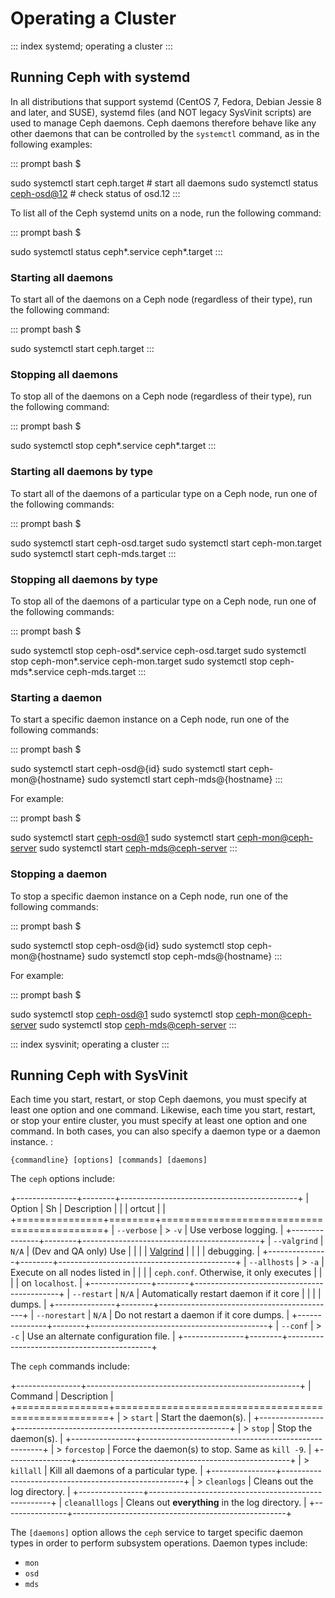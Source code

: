 # Operating a Cluster

::: index
systemd; operating a cluster
:::

## Running Ceph with systemd

In all distributions that support systemd (CentOS 7, Fedora, Debian
Jessie 8 and later, and SUSE), systemd files (and NOT legacy SysVinit
scripts) are used to manage Ceph daemons. Ceph daemons therefore behave
like any other daemons that can be controlled by the `systemctl`
command, as in the following examples:

::: prompt
bash \$

sudo systemctl start ceph.target \# start all daemons sudo systemctl
status <ceph-osd@12> \# check status of osd.12
:::

To list all of the Ceph systemd units on a node, run the following
command:

::: prompt
bash \$

sudo systemctl status ceph\*.service ceph\*.target
:::

### Starting all daemons

To start all of the daemons on a Ceph node (regardless of their type),
run the following command:

::: prompt
bash \$

sudo systemctl start ceph.target
:::

### Stopping all daemons

To stop all of the daemons on a Ceph node (regardless of their type),
run the following command:

::: prompt
bash \$

sudo systemctl stop ceph\*.service ceph\*.target
:::

### Starting all daemons by type

To start all of the daemons of a particular type on a Ceph node, run one
of the following commands:

::: prompt
bash \$

sudo systemctl start ceph-osd.target sudo systemctl start
ceph-mon.target sudo systemctl start ceph-mds.target
:::

### Stopping all daemons by type

To stop all of the daemons of a particular type on a Ceph node, run one
of the following commands:

::: prompt
bash \$

sudo systemctl stop ceph-osd\*.service ceph-osd.target sudo systemctl
stop ceph-mon\*.service ceph-mon.target sudo systemctl stop
ceph-mds\*.service ceph-mds.target
:::

### Starting a daemon

To start a specific daemon instance on a Ceph node, run one of the
following commands:

::: prompt
bash \$

sudo systemctl start ceph-osd@{id} sudo systemctl start
ceph-mon@{hostname} sudo systemctl start ceph-mds@{hostname}
:::

For example:

::: prompt
bash \$

sudo systemctl start <ceph-osd@1> sudo systemctl start
<ceph-mon@ceph-server> sudo systemctl start <ceph-mds@ceph-server>
:::

### Stopping a daemon

To stop a specific daemon instance on a Ceph node, run one of the
following commands:

::: prompt
bash \$

sudo systemctl stop ceph-osd@{id} sudo systemctl stop
ceph-mon@{hostname} sudo systemctl stop ceph-mds@{hostname}
:::

For example:

::: prompt
bash \$

sudo systemctl stop <ceph-osd@1> sudo systemctl stop
<ceph-mon@ceph-server> sudo systemctl stop <ceph-mds@ceph-server>
:::

::: index
sysvinit; operating a cluster
:::

## Running Ceph with SysVinit

Each time you start, restart, or stop Ceph daemons, you must specify at
least one option and one command. Likewise, each time you start,
restart, or stop your entire cluster, you must specify at least one
option and one command. In both cases, you can also specify a daemon
type or a daemon instance. :

    {commandline} [options] [commands] [daemons]

The `ceph` options include:

+---------------+--------+--------------------------------------------+
| Option        | Sh     | Description                                |
|               | ortcut |                                            |
+===============+========+============================================+
| `--verbose`   | > `-v` | Use verbose logging.                       |
+---------------+--------+--------------------------------------------+
| `--valgrind`  | `N/A`  | (Dev and QA only) Use                      |
|               |        | [Valgrind](http://www.valgrind.org/)       |
|               |        | debugging.                                 |
+---------------+--------+--------------------------------------------+
| `--allhosts`  | > `-a` | Execute on all nodes listed in             |
|               |        | `ceph.conf`. Otherwise, it only executes   |
|               |        | on `localhost`.                            |
+---------------+--------+--------------------------------------------+
| `--restart`   | `N/A`  | Automatically restart daemon if it core    |
|               |        | dumps.                                     |
+---------------+--------+--------------------------------------------+
| `--norestart` | `N/A`  | Do not restart a daemon if it core dumps.  |
+---------------+--------+--------------------------------------------+
| `--conf`      | > `-c` | Use an alternate configuration file.       |
+---------------+--------+--------------------------------------------+

The `ceph` commands include:

+----------------+-----------------------------------------------------+
| Command        | Description                                         |
+================+=====================================================+
| > `start`      | Start the daemon(s).                                |
+----------------+-----------------------------------------------------+
| > `stop`       | Stop the daemon(s).                                 |
+----------------+-----------------------------------------------------+
| > `forcestop`  | Force the daemon(s) to stop. Same as `kill -9`.     |
+----------------+-----------------------------------------------------+
| > `killall`    | Kill all daemons of a particular type.              |
+----------------+-----------------------------------------------------+
| > `cleanlogs`  | Cleans out the log directory.                       |
+----------------+-----------------------------------------------------+
| `cleanalllogs` | Cleans out **everything** in the log directory.     |
+----------------+-----------------------------------------------------+

The `[daemons]` option allows the `ceph` service to target specific
daemon types in order to perform subsystem operations. Daemon types
include:

-   `mon`
-   `osd`
-   `mds`
